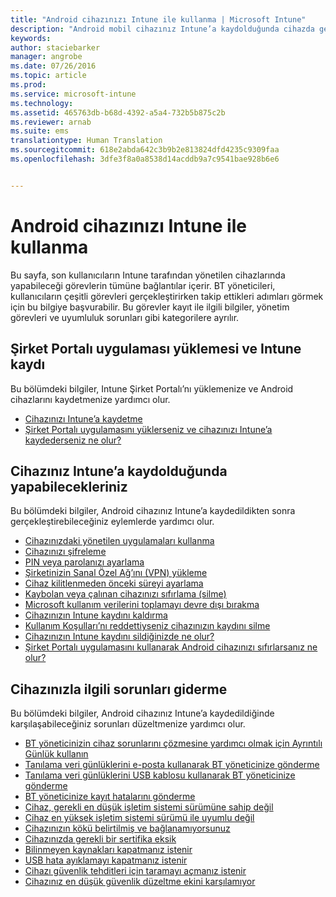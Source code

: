 ```yaml
---
title: "Android cihazınızı Intune ile kullanma | Microsoft Intune"
description: "Android mobil cihazınız Intune’a kaydolduğunda cihazda gerçekleştirebileceğiniz görevlere yönelik bağlantıların listesi"
keywords: 
author: staciebarker
manager: angrobe
ms.date: 07/26/2016
ms.topic: article
ms.prod: 
ms.service: microsoft-intune
ms.technology: 
ms.assetid: 465763db-b68d-4392-a5a4-732b5b875c2b
ms.reviewer: arnab
ms.suite: ems
translationtype: Human Translation
ms.sourcegitcommit: 618e2abda642c3b9b2e813824dfd4235c9309faa
ms.openlocfilehash: 3dfe3f8a0a8538d14acddb9a7c9541bae928b6e6


---
```



# Android cihazınızı Intune ile kullanma

Bu sayfa, son kullanıcıların Intune tarafından yönetilen cihazlarında yapabileceği görevlerin tümüne bağlantılar içerir. BT yöneticileri, kullanıcıların çeşitli görevleri gerçekleştirirken takip ettikleri adımları görmek için bu bilgiye başvurabilir. Bu görevler kayıt ile ilgili bilgiler, yönetim görevleri ve uyumluluk sorunları gibi kategorilere ayrılır.

## Şirket Portalı uygulaması yüklemesi ve Intune kaydı

Bu bölümdeki bilgiler, Intune Şirket Portalı’nı yüklemenize ve Android cihazlarını kaydetmenize yardımcı olur.

- [Cihazınızı Intune’a kaydetme](enroll-your-device-in-Intune-android.md)
- [Şirket Portalı uygulamasını yüklerseniz ve cihazınızı Intune’a kaydederseniz ne olur?](what-happens-if-you-install-the-company-portal-app-and-enroll-your-device-in-intune-android.md)

## Cihazınız Intune’a kaydolduğunda yapabilecekleriniz

Bu bölümdeki bilgiler, Android cihazınız Intune’a kaydedildikten sonra gerçekleştirebileceğiniz eylemlerde yardımcı olur.

- [Cihazınızdaki yönetilen uygulamaları kullanma](use-managed-apps-on-your-device-android.md)
- [Cihazınızı şifreleme](encrypt-your-device-android.md)
- [PIN veya parolanızı ayarlama](set-your-pin-or-password-android.md)
- [Şirketinizin Sanal Özel Ağ’ını (VPN) yükleme](install-your-companys-virtual-private-network-VPN-android.md)
- [Cihaz kilitlenmeden önceki süreyi ayarlama](set-the-amount-of-time-before-your-device-is-locked-android.md)
- [Kaybolan veya çalınan cihazınızı sıfırlama (silme)](reset-erase-your-lost-or-stolen-device-android.md)
- [Microsoft kullanım verilerini toplamayı devre dışı bırakma](turn-off-microsoft-usage-data-collection-android.md)
- [Cihazınızın Intune kaydını kaldırma](unenroll-your-device-from-intune-android.md)
- [Kullanım Koşulları’nı reddettiyseniz cihazınızın kaydını silme](unenroll-your-device-from-intune-if-you-declined-terms-of-use-android.md)
- [Cihazınızın Intune kaydını sildiğinizde ne olur?](what-happens-if-you-unenroll-your-device-from-intune-android.md)
- [Şirket Portalı uygulamasını kullanarak Android cihazınızı sıfırlarsanız ne olur?](what-happens-if-you-reset-your-device-using-the-company-portal-android.md)
<!--- - [What is the Rights Management sharing app?](what-is-the-rms-sharing-app-android.md) --->

## Cihazınızla ilgili sorunları giderme

Bu bölümdeki bilgiler, Android cihazınız Intune’a kaydedildiğinde karşılaşabileceğiniz sorunları düzeltmenize yardımcı olur.

- [BT yöneticinizin cihaz sorunlarını çözmesine yardımcı olmak için Ayrıntılı Günlük kullanın](use-verbose-logging-to-help-your-it-administrator-fix-device-issues-android.md)
- [Tanılama veri günlüklerini e-posta kullanarak BT yöneticinize gönderme](send-diagnostic-data-logs-to-your-it-administrator-using-email-android.md)
- [Tanılama veri günlüklerini USB kablosu kullanarak BT yöneticinize gönderme](send-diagnostic-data-logs-to-your-it-administrator-using-a-usb-cable-android.md)
- [BT yöneticinize kayıt hatalarını gönderme](send-enrollment-errors-to-your-it-administrator-android.md)
- [Cihaz, gerekli en düşük işletim sistemi sürümüne sahip değil](device-doesnt-have-the-required-minimum-operating-system-version-android.md)
- [Cihaz en yüksek işletim sistemi sürümü ile uyumlu değil](device-doesnt-comply-with-maximum-operating-system-version-android.md)
- [Cihazınızın kökü belirtilmiş ve bağlanamıyorsunuz](your-device-is-rooted-and-you-cant-connect-android.md)
- [Cihazınızda gerekli bir sertifika eksik](your-device-is-missing-a-required-certificate-android.md)
- [Bilinmeyen kaynakları kapatmanız istenir](you-are-asked-to-turn-off-unknown-sources-android.md)
- [USB hata ayıklamayı kapatmanız istenir](you-are-asked-to-turn-off-usb-debugging-android.md)
- [Cihazı güvenlik tehditleri için taramayı açmanız istenir](you-are-asked-to-turn-on-scan-device-for-security-threats-android.md)
- [Cihazınız en düşük güvenlik düzeltme ekini karşılamıyor](your-device-does-not-meet-the-minimum-security-patch-android.md)



<!--HONumber=Jul16_HO4-->


